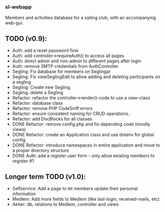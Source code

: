 ### sl-webapp
Members and activities database for a sailing club, with an accompanying web-gui.  


## TODO (v0.9): 

* Auth: add a reset password flow
* Auth: add controller->requireAuth() to access all pages
* Auth: direct admin and non-admin to different pages after login
* Auth: remove SMTP credentials from AuthController
* Segling: Fix database for members on Seglingar
* Segling: Fix viewSeglingEdit to allow adding and deleting participants on a segling
* Segling: Create new Segling
* Segling: delete a Segling
* Refactor: refactor the controller->render()-code to use a view-class
* Refactor: database class
* Refactor: remove PHP CodeSniff errors
* Refactor: ensure consistent naming for CRUD operations..
* Refactor: add DocBlocks for all classes
* DONE Refactor: remove config.php and fix depending code (mostly views)
* DONE Refactor: create an Application class and use dotenv for global config
* DONE Refactor: introduce namespaces in entire application and move to a proper directory structure
* DONE Auth: add a register user form - only allow existing members to register #1

## Longer term TODO (v1.0): 
* Selfservice: Add a page to let members update their personal information
* Medlem: Add more fields to Medlem (like last-login, received-mails, etc)
* Aktier: db, relations to Medlem, controller and views



